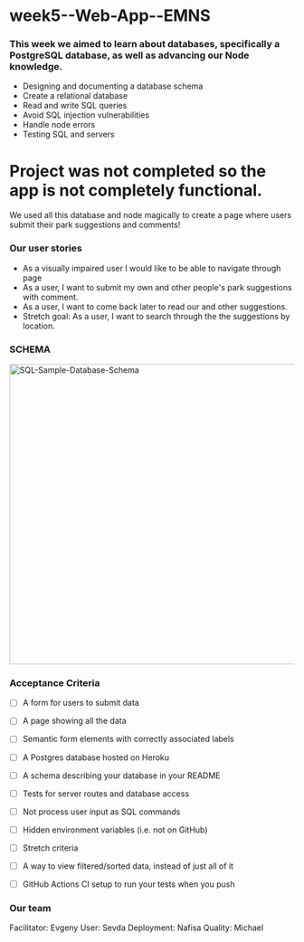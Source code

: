 # week5--Web-App--EMNS

### This week we aimed to learn about databases, specifically a PostgreSQL database, as well as advancing our Node knowledge.

- Designing and documenting a database schema
- Create a relational database
- Read and write SQL queries
- Avoid SQL injection vulnerabilities
- Handle node errors
- Testing SQL and servers

# Project was not completed so the app is not completely functional.


We used all this database and node magically to create a page where users submit their park suggestions and comments!


### Our user stories

- As a visually impaired user I would like to be able to navigate through page
- As a user, I want to submit my own and other people's park suggestions with comment.
- As a user, I want to come back later to read our and other suggestions.
- Stretch goal: As a user, I want to search through the the suggestions by location.

### SCHEMA

<img width="531" alt="SQL-Sample-Database-Schema" src="https://user-images.githubusercontent.com/63476393/115780028-97209a80-a3b0-11eb-9c65-cb69af7113f3.png">



### Acceptance Criteria

- [ ]  A form for users to submit data
- [ ]  A page showing all the data
- [ ]  Semantic form elements with correctly associated labels
- [ ]  A Postgres database hosted on Heroku
- [ ]  A schema describing your database in your README
- [ ]  Tests for server routes and database access
- [ ]  Not process user input as SQL commands
- [ ]  Hidden environment variables (i.e. not on GitHub)
- [ ]  Stretch criteria
- [ ]  A way to view filtered/sorted data, instead of just all of it
- [ ]  GitHub Actions CI setup to run your tests when you push


### Our team

Facilitator: Evgeny
User: Sevda
Deployment: Nafisa
Quality: Michael



